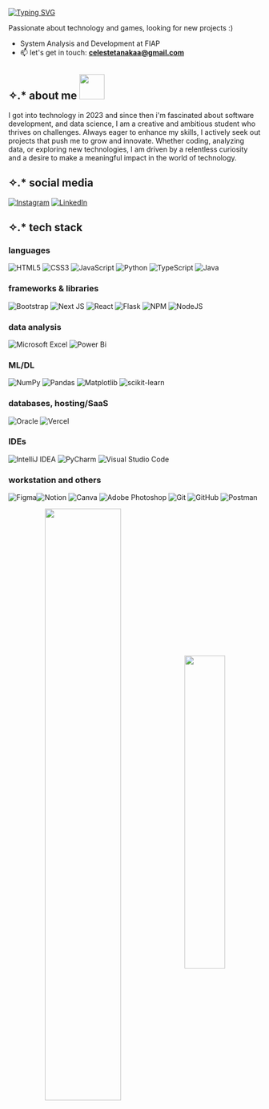 [![Typing SVG](https://readme-typing-svg.demolab.com?font=Montserrat&size=35&pause=500&color=F7BDEE&random=false&width=435&lines=Hi!+I'm+Celeste+)](https://git.io/typing-svg)

Passionate about technology and games, looking for new projects :)
- System Analysis and Development at FIAP
- 📫 let's get in touch: **celestetanakaa@gmail.com**

## ✧.* about me <img src="https://media.giphy.com/media/3eZRwwX91t7xSaNkaE/giphy.gif" width="50">

I got into technology in 2023 and since then i'm fascinated about software development, and data science, I am a creative and ambitious student who thrives on challenges. Always eager to enhance my skills, I actively seek out projects that push me to grow and innovate. Whether coding, analyzing data, or exploring new technologies, I am driven by a relentless curiosity and a desire to make a meaningful impact in the world of technology.

## ✧.* social media

[![Instagram](https://img.shields.io/badge/Instagram-%23E4405F.svg?style=for-the-badge&logo=Instagram&logoColor=white)](https://instagram.com/cellexte) [![LinkedIn](https://img.shields.io/badge/linkedin-%230077B5.svg?style=for-the-badge&logo=linkedin&logoColor=white)](https://linkedin.com/in/celestetanaka) 

## ✧.* tech stack

### languages
![HTML5](https://img.shields.io/badge/html5-%23E34F26.svg?style=for-the-badge&logo=html5&logoColor=white) ![CSS3](https://img.shields.io/badge/css3-%231572B6.svg?style=for-the-badge&logo=css3&logoColor=white) ![JavaScript](https://img.shields.io/badge/javascript-%23323330.svg?style=for-the-badge&logo=javascript&logoColor=%23F7DF1E) ![Python](https://img.shields.io/badge/python-3670A0?style=for-the-badge&logo=python&logoColor=ffdd54) ![TypeScript](https://img.shields.io/badge/typescript-%23007ACC.svg?style=for-the-badge&logo=typescript&logoColor=white) 	![Java](https://img.shields.io/badge/java-%23ED8B00.svg?style=for-the-badge&logo=openjdk&logoColor=white)

### frameworks & libraries
![Bootstrap](https://img.shields.io/badge/bootstrap-%238511FA.svg?style=for-the-badge&logo=bootstrap&logoColor=white) ![Next JS](https://img.shields.io/badge/Next-black?style=for-the-badge&logo=next.js&logoColor=white) ![React](https://img.shields.io/badge/react-%2320232a.svg?style=for-the-badge&logo=react&logoColor=%2361DAFB) ![Flask](https://img.shields.io/badge/flask-%23000.svg?style=for-the-badge&logo=flask&logoColor=white) ![NPM](https://img.shields.io/badge/NPM-%23CB3837.svg?style=for-the-badge&logo=npm&logoColor=white) ![NodeJS](https://img.shields.io/badge/node.js-6DA55F?style=for-the-badge&logo=node.js&logoColor=white)

### data analysis
![Microsoft Excel](https://img.shields.io/badge/Microsoft_Excel-217346?style=for-the-badge&logo=microsoft-excel&logoColor=white) 	![Power Bi](https://img.shields.io/badge/power_bi-F2C811?style=for-the-badge&logo=powerbi&logoColor=black)

### ML/DL
![NumPy](https://img.shields.io/badge/numpy-%23013243.svg?style=for-the-badge&logo=numpy&logoColor=white) ![Pandas](https://img.shields.io/badge/pandas-%23150458.svg?style=for-the-badge&logo=pandas&logoColor=white) ![Matplotlib](https://img.shields.io/badge/Matplotlib-%23ffffff.svg?style=for-the-badge&logo=Matplotlib&logoColor=black) 	![scikit-learn](https://img.shields.io/badge/scikit--learn-%23F7931E.svg?style=for-the-badge&logo=scikit-learn&logoColor=white)

### databases, hosting/SaaS
![Oracle](https://img.shields.io/badge/Oracle-F80000?style=for-the-badge&logo=oracle&logoColor=white) ![Vercel](https://img.shields.io/badge/vercel-%23000000.svg?style=for-the-badge&logo=vercel&logoColor=white)

### IDEs
![IntelliJ IDEA](https://img.shields.io/badge/IntelliJIDEA-000000.svg?style=for-the-badge&logo=intellij-idea&logoColor=white) ![PyCharm](https://img.shields.io/badge/pycharm-143?style=for-the-badge&logo=pycharm&logoColor=black&color=black&labelColor=green) 	![Visual Studio Code](https://img.shields.io/badge/Visual%20Studio%20Code-0078d7.svg?style=for-the-badge&logo=visual-studio-code&logoColor=white)

### workstation and others
![Figma](https://img.shields.io/badge/figma-%23F24E1E.svg?style=for-the-badge&logo=figma&logoColor=white)![Notion](https://img.shields.io/badge/Notion-%23000000.svg?style=for-the-badge&logo=notion&logoColor=white) ![Canva](https://img.shields.io/badge/Canva-%2300C4CC.svg?style=for-the-badge&logo=Canva&logoColor=white) ![Adobe Photoshop](https://img.shields.io/badge/adobe%20photoshop-%2331A8FF.svg?style=for-the-badge&logo=adobe%20photoshop&logoColor=white) ![Git](https://img.shields.io/badge/git-%23F05033.svg?style=for-the-badge&logo=git&logoColor=white) ![GitHub](https://img.shields.io/badge/github-%23121011.svg?style=for-the-badge&logo=github&logoColor=white) ![Postman](https://img.shields.io/badge/Postman-FF6C37?style=for-the-badge&logo=postman&logoColor=white)

<div  align="center" style="margin-bottom:100px">
  <img width=55% align="center"  src="https://github-readme-streak-stats.herokuapp.com?user=celestemayumi&theme=radical&mode=weekly" />
  <img width=40% align="center" src="https://github-readme-stats-lime-chi.vercel.app/api/top-langs/?username=celestemayumi&show_icons=true&theme=radical&layout=compact" />
</div>

